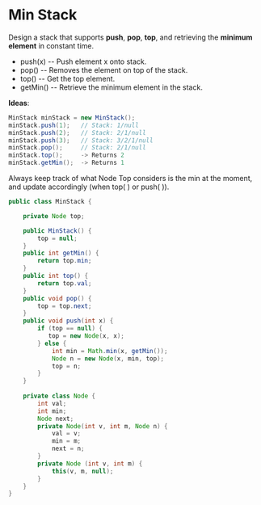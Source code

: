 # Min Stack

Design a stack that supports **push**, **pop**, **top**, and retrieving the **minimum element** in constant time.
- push(x) -- Push element x onto stack.
- pop() -- Removes the element on top of the stack.
- top() -- Get the top element.
- getMin() -- Retrieve the minimum element in the stack.

**Ideas**:

```java
MinStack minStack = new MinStack(); 
minStack.push(1);   // Stack: 1/null
minStack.push(2);   // Stack: 2/1/null
minStack.push(3);   // Stack: 3/2/1/null
minStack.pop();     // Stack: 2/1/null
minStack.top();     -> Returns 2
minStack.getMin();  -> Returns 1
```
Always keep track of what Node Top considers is the min at the moment, and update accordingly (when top( ) or push( )).

```java
public class MinStack {

    private Node top;

    public MinStack() {
        top = null;
    }
    public int getMin() {        
        return top.min;
    }
    public int top() {
        return top.val;
    }
    public void pop() {
        top = top.next;
    }
    public void push(int x) {
        if (top == null) {    
           top = new Node(x, x);
        } else {
            int min = Math.min(x, getMin());
            Node n = new Node(x, min, top);
            top = n;
        }
    }
     
    private class Node {
        int val;
        int min;
        Node next;
        private Node(int v, int m, Node n) {
            val = v;
            min = m;
            next = n;
        }
        private Node (int v, int m) {
            this(v, m, null);
        }
    }
}
```
